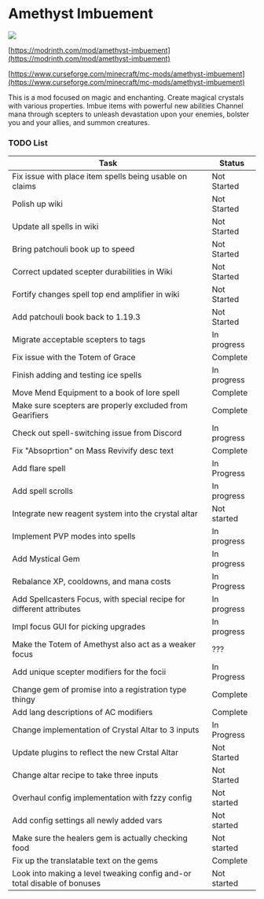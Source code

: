 # Amethyst Imbuement
<p align="left">
<a href="https://opensource.org/licenses/MIT"><img src="https://img.shields.io/badge/License-MIT-brightgreen.svg"></a>
</p>

[https://modrinth.com/mod/amethyst-imbuement](https://modrinth.com/mod/amethyst-imbuement)

[https://www.curseforge.com/minecraft/mc-mods/amethyst-imbuement](https://www.curseforge.com/minecraft/mc-mods/amethyst-imbuement)

This is a mod focused on magic and enchanting. 
Create magical crystals with various properties. 
Imbue items with powerful new abilities 
Channel mana through scepters to unleash devastation upon your enemies, bolster you and your allies, and summon creatures.

### TODO List
|Task|Status|
|----|------|
|Fix issue with place item spells being usable on claims|Not Started|
|Polish up wiki|Not Started|
|Update all spells in wiki|Not Started|
|Bring patchouli book up to speed|Not Started|
|Correct updated scepter durabilities in Wiki|Not Started|
|Fortify changes spell top end amplifier in wiki|Not Started|
|Add patchouli book back to 1.19.3|Not Started|
|Migrate acceptable scepters to tags|In progress|
|Fix issue with the Totem of Grace|Complete|
|Finish adding and testing ice spells|In progress|
|Move Mend Equipment to a book of lore spell|Complete|
|Make sure scepters are properly excluded from Gearifiers|Complete|
|Check out spell-switching issue from Discord|In progress|
|Fix "Absoprtion" on Mass Revivify desc text|Complete|
|Add flare spell|In Progress|
|Add spell scrolls|In progress|
|Integrate new reagent system into the crystal altar|Not started|
|Implement PVP modes into spells|In progress|
|Add Mystical Gem|In progress|
|Rebalance XP, cooldowns, and mana costs|In Progress|
|Add Spellcasters Focus, with special recipe for different attributes|In progress|
|Impl focus GUI for picking upgrades|In progress|
|Make the Totem of Amethyst also act as a weaker focus|???|
|Add unique scepter modifiers for the focii|In Progress|
|Change gem of promise into a registration type thingy|Complete|
|Add lang descriptions of AC modifiers|Complete|
|Change implementation of Crystal Altar to 3 inputs|In Progress|
|Update plugins to reflect the new Crstal Altar|Not Started|
|Change altar recipe to take three inputs|Not Started|
|Overhaul config implementation with fzzy config|Not started|
|Add config settings all newly added vars|Not started|
|Make sure the healers gem is actually checking food|Not started|
|Fix up the translatable text on the gems|Complete|
|Look into making a level tweaking config and-or total disable of bonuses|Not started|

